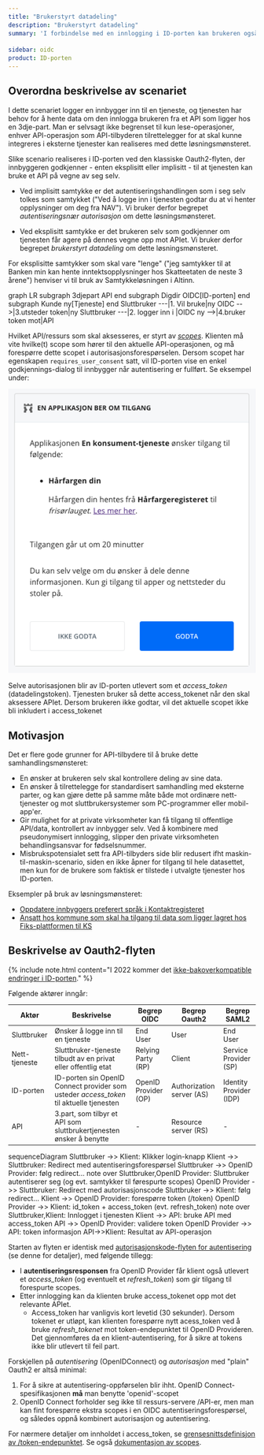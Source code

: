 ```yaml
---
title: "Brukerstyrt datadeling"
description: "Brukerstyrt datadeling"
summary: 'I forbindelse med en innlogging i ID-porten kan brukeren også gi tjenesten mulighet til å hente innbyggers data fra APIer tilbudt av 3.dje-part'

sidebar: oidc
product: ID-porten
---
```



## Overordna beskrivelse av scenariet

I dette scenariet logger en innbygger inn til en tjeneste, og tjenesten har behov for å hente data om den innlogga brukeren fra et API som ligger hos en 3dje-part.  Man er selvsagt ikke begrenset til kun lese-operasjoner, enhver API-operasjon som API-tilbyderen tilrettelegger for at skal kunne integreres i eksterne tjenester kan realiseres med dette løsningsmønsteret.

Slike scenario realiseres i ID-porten ved den klassiske Oauth2-flyten, der innbyggeren godkjenner - enten eksplisitt eller implisitt - til at tjenesten kan bruke et API på vegne av seg selv.

* Ved implisitt samtykke er det autentiseringshandlingen som i seg selv tolkes som samtykket ("Ved å logge inn i tjenesten godtar du at vi henter opplysninger om deg fra NAV").  Vi bruker derfor begrepet *autentiseringsnær autorisasjon* om dette løsningsmønsteret.

* Ved eksplisitt samtykke er det brukeren selv som godkjenner om tjenesten får agere på dennes vegne opp mot APIet.  Vi bruker derfor begrepet *brukerstyrt datadeling* om dette løsningsmønsteret.



For eksplisitte samtykker som skal vare "lenge" ("jeg samtykker til at Banken min kan hente inntektsopplysninger hos Skatteetaten de neste 3 årene") henviser vi til bruk av Samtykkeløsningen i Altinn.


 <div class="mermaid">
 graph LR
   subgraph 3djepart
     API
   end
   subgraph Digdir
     OIDC[ID-porten]
   end
   subgraph Kunde
      ny[Tjeneste]
   end
   Sluttbruker ---|1. Vil bruke|ny
   OIDC -->|3.utsteder token|ny
   Sluttbruker ---|2. logger inn i  |OIDC
   ny -->|4.bruker token mot|API
 </div>


Hvilket API/ressurs som skal aksesseres, er styrt av [_scopes_]({{site.baseurl}}/docs/idporten/oidc/oidc_protocol_scope).  Klienten må vite hvilke(t) scope som hører til den aktuelle API-operasjonen, og må forespørre dette scopet i autorisasjonsforespørselen.   Dersom scopet har egenskapen `requires_user_consent` satt, vil ID-porten vise en enkel godkjennings-dialog til innbygger når autentisering er fullført.  Se eksempel under:

![tilgangsdialog](/images/idporten/oidc/samtykkedialog3.png)

Selve autorisasjonen blir av ID-porten utlevert som et _access_token_ (datadelingstoken).   Tjenesten bruker så dette access_tokenet når den skal aksessere APIet.  Dersom brukeren ikke godtar, vil det aktuelle scopet ikke bli inkludert i access_tokenet


## Motivasjon

Det er flere gode grunner for API-tilbydere til å bruke dette samhandlingsmønsteret:

* En ønsker at brukeren selv skal kontrollere deling av sine data.
* En ønsker å tilrettelegge for standardisert samhandling med eksterne parter, og kan gjøre dette på samme måte både mot ordinære nett-tjenester og mot sluttbrukersystemer som PC-programmer eller mobil-app'er.
* Gir mulighet for at private virksomheter kan få tilgang til offentlige API/data, kontrollert av innbygger selv. Ved å kombinere med pseudonymisert innlogging, slipper den private virksomheten behandlingsansvar for fødselsnummer.
* Misbrukspotensialet sett fra API-tilbyders side blir redusert ifht maskin-til-maskin-scenario, siden en ikke åpner for tilgang til hele datasettet, men kun for de brukere som faktisk er tilstede i utvalgte tjenester hos ID-porten.

Eksempler på bruk av løsningsmønsteret:
 * [Oppdatere innbyggers preferert språk i Kontaktregisteret]({{site.baseurl}}/docs/kontaktregisteret/Brukerspesifikt-oppslag_rest#spraak)
 * [Ansatt hos kommune som skal ha tilgang til data som ligger lagret hos Fiks-plattformen til KS](https://ks-no.github.io/fiks-plattform/sikkerhet/#autentisering-og-autorisering)



## Beskrivelse av Oauth2-flyten

{% include note.html content="I 2022 kommer det [ikke-bakoverkompatible endringer i ID-porten](oidc_protocol_nye_idporten.html)." %}



Følgende aktører inngår:

 Aktør | Beskrivelse | Begrep OIDC | Begrep Oauth2 | Begrep SAML2
 -|-|-|-|-|
 Sluttbruker | Ønsker å logge inn til en tjeneste | End User | User | End User
 Nett-tjeneste | Sluttbruker-tjeneste tilbudt av en privat eller offentlig etat | Relying Party (RP) | Client | Service Provider (SP) |
 ID-porten | ID-porten sin OpenID Connect provider som usteder *access_token* til aktuelle tjenesten| OpenID Provider (OP) | Authorization server (AS) | Identity Provider (IDP)
 API | 3.part, som tilbyr et API som sluttbrukertjenesten ønsker å benytte | - | Resource server (RS) | -





<div class="mermaid">
sequenceDiagram
  Sluttbruker ->> Klient: Klikker login-knapp
  Klient ->> Sluttbruker: Redirect med autentiseringsforespørsel
  Sluttbruker ->> OpenID Provider: følg redirect...
  note over Sluttbruker,OpenID Provider: Sluttbruker autentiserer seg (og evt. samtykker til førespurte scopes)
  OpenID Provider ->> Sluttbruker: Redirect med autorisasjonscode
  Sluttbruker ->> Klient: følg redirect...
  Klient ->> OpenID Provider: forespørre token (/token)
  OpenID Provider ->> Klient: id_token + access_token (evt. refresh_token)
  note over Sluttbruker,Klient: Innlogget i tjenesten
  Klient ->> API: bruke API med access_token
  API ->> OpenID Provider: validere token
  OpenID Provider ->> API: token informasjon
  API->>Klient: Resultat av API-operasjon
</div>


Starten av flyten er identisk med [autorisasjonskode-flyten for autentisering]({{site.baseurl}}/docs/idporten/oidc/oidc_auth_codeflow) (se denne for detaljer), med følgende tillegg:

* I **autentiseringsresponsen** fra OpenID Provider får klient også utlevert et *access_token* (og eventuelt et *refresh_token*) som gir tilgang til forespurte scopes.  
* Etter innlogging kan da klienten bruke access_tokenet opp mot det relevante APIet.  
  * Access_token har vanligvis kort levetid (30 sekunder). Dersom tokenet er utløpt, kan klienten forespørre nytt acess_token ved å bruke *refresh_tokenet* mot token-endepunktet til OpenID Provideren.  Det gjennomføres da en klient-autentisering, for å sikre at tokens ikke blir utlevert til feil part.

Forskjellen på *autentisering* (OpenIDConnect) og *autorisasjon* med "plain" Oauth2 er altså minimal:
1. For å sikre at autentisering-oppførselen blir ihht. OpenID Connect-spesifikasjonen **må** man benytte 'openid'-scopet
2. OpenID Connect forholder seg ikke til ressurs-servere /API-er, men man kan fint forespørre ekstra scopes i en OIDC autentiseringsforespørsel, og således oppnå kombinert autorisasjon og autentisering.

For nærmere detaljer om innholdet i access_token, se [grensesnittsdefinisjon av /token-endepunktet]({{site.baseurl}}/docs/idporten/oidc/oidc_protocol_access_token).   Se også [dokumentasjon av scopes](oidc_protocol_scopes.html).
